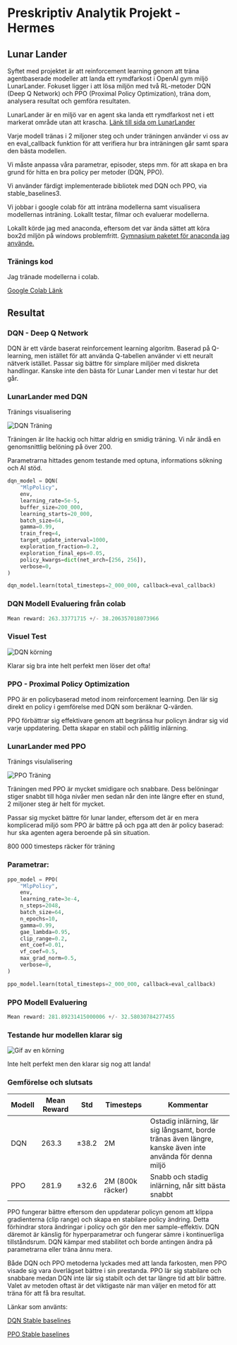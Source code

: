 # Preskriptiv Analytik Projekt - Hermes

## Lunar Lander

Syftet med projektet är att reinforcement learning genom att träna agentbaserade modeller att landa ett rymdfarkost i OpenAI gym miljö LunarLander. Fokuset ligger i att lösa miljön med två RL-metoder DQN (Deep Q Network) och PPO (Proximal Policy Optimization), träna dom, analysera resultat och gemföra resultaten.

LunarLander är en miljö var en agent ska landa ett rymdfarkost net i ett markerat område utan att krascha. [Länk till sida om LunarLander](https://gymnasium.farama.org/environments/box2d/lunar_lander/)

Varje modell tränas i 2 miljoner steg och under träningen använder vi oss av en eval_callback funktion för att verifiera hur bra inträningen går samt spara den bästa modellen.

Vi måste anpassa våra parametrar, episoder, steps mm. för att skapa en bra grund för hitta en bra policy per metoder (DQN, PPO).

Vi använder färdigt implementerade bibliotek med DQN och PPO, via stable_baselines3.

Vi jobbar i google colab för att inträna modellerna samt visualisera modellernas inträning. Lokallt testar, filmar och evaluerar modellerna.

Lokallt körde jag med anaconda, eftersom det var ända sättet att köra box2d miljön på windows problemfritt. [Gymnasium paketet för anaconda jag använde.](https://anaconda.org/conda-forge/gymnasium-box2d)

### Tränings kod

Jag tränade modellerna i colab.

[Google Colab Länk](https://colab.research.google.com/drive/1brESnGEeAx9zn20RFZzVxKWi-MrcQixH?usp=sharing)

## Resultat

### DQN - Deep Q Network

DQN är ett värde baserat reinforcement learning algoritm.
Baserad på Q-learning, men istället för att använda Q-tabellen använder vi ett neuralt nätverk istället. Passar sig bättre för simplare miljöer med diskreta handlingar. Kanske inte den bästa för Lunar Lander men vi testar hur det går.

### LunarLander med DQN

Tränings visualisering

![DQN Träning](/assets/dqn_training.png)

Träningen är lite hackig och hittar aldrig en smidig träning. Vi når ändå en genomsnittlig belöning på över 200.

Parametrarna hittades genom testande med optuna, informations sökning och AI stöd.

```Python
dqn_model = DQN(
    "MlpPolicy",
    env,
    learning_rate=5e-5,
    buffer_size=200_000,
    learning_starts=20_000,
    batch_size=64,
    gamma=0.99,
    train_freq=4,
    target_update_interval=1000,
    exploration_fraction=0.2,
    exploration_final_eps=0.05,
    policy_kwargs=dict(net_arch=[256, 256]),
    verbose=0,
)

dqn_model.learn(total_timesteps=2_000_000, callback=eval_callback)
```

### DQN Modell Evaluering från colab

```Python
Mean reward: 263.33771715 +/- 38.206357018073966
```

### Visuel Test

![DQN körning](/assets/dqn_lunarlander_run_2.gif)

Klarar sig bra inte helt perfekt men löser det ofta!

### PPO - Proximal Policy Optimization

PPO är en policybaserad metod inom reinforcement learning. Den lär sig direkt en policy i gemförelse med DQN som beräknar Q-värden.

PPO förbättrar sig effektivare genom att begränsa hur policyn ändrar sig vid varje uppdatering. Detta skapar en stabil och pålitlig inlärning.

### LunarLander med PPO

Tränings visulalisering

![PPO Träning](/assets/ppo_training.png)

Träningen med PPO är mycket smidigare och snabbare. Dess belöningar stiger snabbt till höga nivåer men sedan når den inte längre efter en stund, 2 miljoner steg är helt för mycket.

Passar sig mycket bättre för lunar lander, eftersom det är en mera komplicerad miljö som PPO är bättre på och pga att den är policy baserad: hur ska agenten agera beroende på sin situation.

800 000 timesteps räcker för träning

### Parametrar:

```Python
ppo_model = PPO(
    "MlpPolicy",
    env,
    learning_rate=3e-4,
    n_steps=2048,
    batch_size=64,
    n_epochs=10,
    gamma=0.99,
    gae_lambda=0.95,
    clip_range=0.2,
    ent_coef=0.01,
    vf_coef=0.5,
    max_grad_norm=0.5,
    verbose=0,
)

ppo_model.learn(total_timesteps=2_000_000, callback=eval_callback)
```

### PPO Modell Evaluering

```Python
Mean reward: 281.89231415000006 +/- 32.58030784277455
```

### Testande hur modellen klarar sig

![Gif av en körning](/assets/ppo_lunarlander_run_2.gif)

Inte helt perfekt men den klarar sig nog att landa!

### Gemförelse och slutsats

|Modell|Mean Reward|Std|Timesteps|Kommentar|
|------|-----------|---|---------|---------|
|DQN|263.3|±38.2|2M|Ostadig inlärning, lär sig långsamt, borde tränas även längre, kanske även inte använda för denna miljö|
|PPO|281.9|±32.6|2M (800k räcker)|Snabb och stadig inlärning, når sitt bästa snabbt|

PPO fungerar bättre eftersom den uppdaterar policyn genom att klippa gradienterna (clip range) och skapa en stabilare policy ändring. Detta förhindrar stora ändringar i policy och gör den mer sample-effektiv. DQN däremot är känslig för hyperparametrar och fungerar sämre i kontinuerliga tillståndsrum. DQN kämpar med stabilitet och borde antingen ändra på parametrarna eller träna ännu mera.

Både DQN och PPO metoderna lyckades med att landa farkosten, men PPO visade sig vara överlägset bättre i sin prestanda. PPO lär sig stabilare och snabbare medan DQN inte lär sig stabilt och det tar längre tid att blir bättre. Valet av metoden oftast är det viktigaste när man väljer en metod för att träna för att få bra resultat.

Länkar som använts:

[DQN Stable baselines](https://stable-baselines3.readthedocs.io/en/master/modules/dqn.html)

[PPO Stable baselines](https://stable-baselines3.readthedocs.io/en/master/modules/ppo.html)
